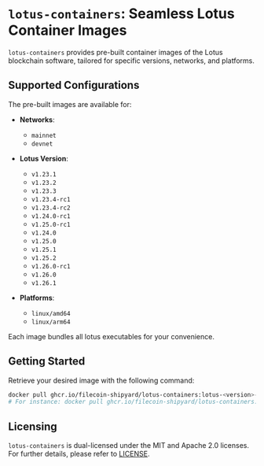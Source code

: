 # `lotus-containers`: Seamless Lotus Container Images

`lotus-containers` provides pre-built container images of the Lotus blockchain software, tailored for specific versions, networks, and platforms.

## Supported Configurations

The pre-built images are available for:

- **Networks**:
    - `mainnet`
    - `devnet`

- **Lotus Version**:
    - `v1.23.1`
    - `v1.23.2`
    - `v1.23.3`
    - `v1.23.4-rc1`
    - `v1.23.4-rc2`
    - `v1.24.0-rc1`
    - `v1.25.0-rc1` 
    - `v1.24.0`
    - `v1.25.0`
    - `v1.25.1`
    - `v1.25.2`
    - `v1.26.0-rc1`
    - `v1.26.0`
    - `v1.26.1`

- **Platforms**:
    - `linux/amd64`
    - `linux/arm64`

Each image bundles all lotus executables for your convenience.

## Getting Started

Retrieve your desired image with the following command:

```bash
docker pull ghcr.io/filecoin-shipyard/lotus-containers:lotus-<version>-<network>
# For instance: docker pull ghcr.io/filecoin-shipyard/lotus-containers:lotus-v1.23.2-mainnet
```

## Licensing

`lotus-containers` is dual-licensed under the MIT and Apache 2.0 licenses. For further details, please refer to [LICENSE](LICENSE.md).

